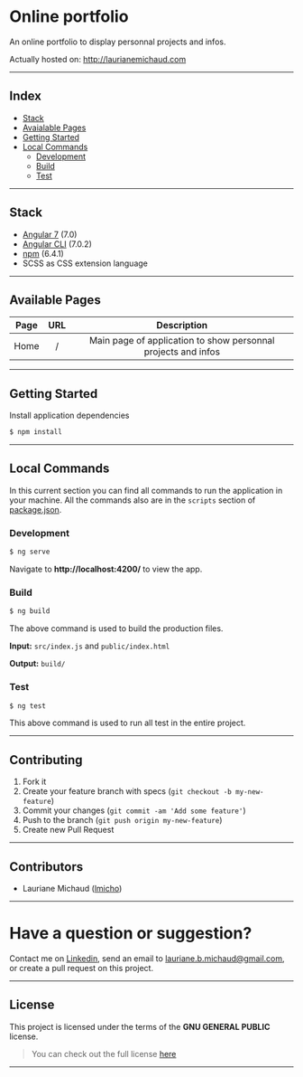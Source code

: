 # Online portfolio

An online portfolio to display personnal projects and infos.

Actually hosted on: http://laurianemichaud.com

---

## Index

- [Stack](#stack)
- [Avaialable Pages](#available-pages)
- [Getting Started](#getting-started)
- [Local Commands](#local-commands)
    - [Development](#development)
    - [Build](#build)
    - [Test](#test)

---

## Stack

* [Angular 7](https://www.npmjs.com) (7.0)
* [Angular CLI](https://github.com/angular/angular-cli) (7.0.2)
* [npm](https://www.npmjs.com) (6.4.1)
* SCSS as CSS extension language

---

## Available Pages

|    Page    |    URL        |                          Description                        |
|:----------:|:-------------:|:-----------------------------------------------------------:|
|    Home    |     /         |  Main page of application to show personnal projects and infos |

---

## Getting Started


Install application dependencies

```sh
$ npm install
```

---

## Local Commands

In this current section you can find all commands to run the application in your machine. All the commands also are  in the `scripts` section of [package.json](package.json).

### Development

```sh
$ ng serve
```

Navigate to **http://localhost:4200/** to view the app.

### Build

```sh
$ ng build
```

The above command is used to build the production files.

**Input:** `src/index.js` and `public/index.html`

**Output:** `build/`

### Test

```sh
$ ng test
```

This above command is used to run all test in the entire project.

---

## Contributing

1. Fork it
2. Create your feature branch with specs (`git checkout -b my-new-feature`)
3. Commit your changes (`git commit -am 'Add some feature'`)
4. Push to the branch (`git push origin my-new-feature`)
5. Create new Pull Request

---

## Contributors

* Lauriane Michaud ([lmicho](https://github.com/lmicho))

---

# **Have a question or suggestion?**
Contact me on [Linkedin](https://www.linkedin.com/in/laurianemichaud/), send an email to lauriane.b.michaud@gmail.com, or create a pull request on this project.

---

## License

This project is licensed under the terms of the **GNU GENERAL PUBLIC** license.
>You can check out the full license [here](https://github.com/jcarva/spotify-search/blob/master/LICENSE)

---